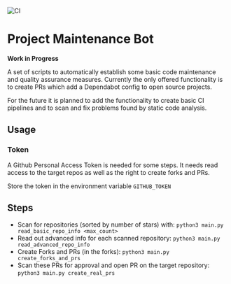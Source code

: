 ![CI](https://github.com/sconvent/dependabot-bot/actions/workflows/ci.yml/badge.svg?branch=main)

# Project Maintenance Bot
**Work in Progress**

A set of scripts to automatically establish some basic code maintenance and quality assurance measures.
Currently the only offered functionality is to create PRs which add a Dependabot config to open source projects.

For the future it is planned to add the functionality to create basic CI pipelines and to scan and fix problems found by static code analysis.

## Usage

### Token
A Github Personal Access Token is needed for some steps. It needs read access to the target repos as well as the right to create forks and PRs.

Store the token in the environment variable `GITHUB_TOKEN`

## Steps

- Scan for repositories (sorted by number of stars) with: `python3 main.py read_basic_repo_info <max_count>`
- Read out advanced info for each scanned repository: `python3 main.py read_advanced_repo_info`
- Create Forks and PRs (in the forks): `python3 main.py create_forks_and_prs`
- Scan these PRs for approval and open PR on the target repository: `python3 main.py create_real_prs`
